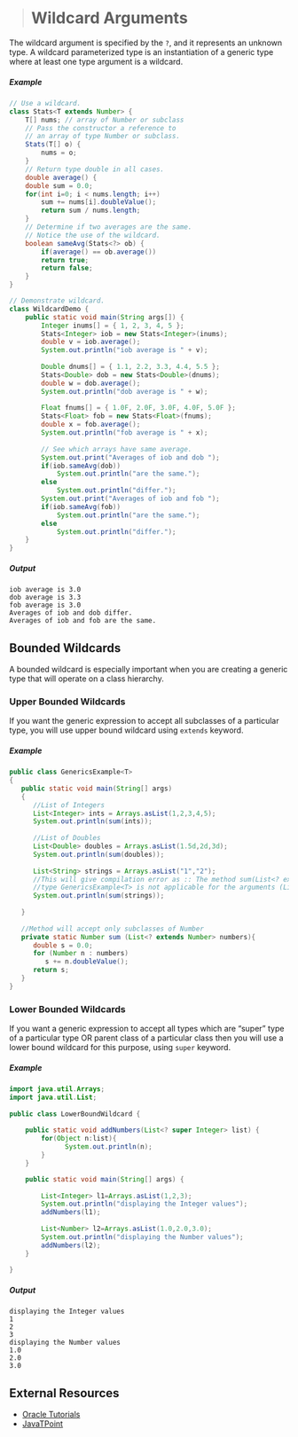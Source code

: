 ># Wildcard Arguments

The wildcard argument is specified by the `?`, and it represents an unknown type. A wildcard parameterized type is an instantiation of a generic type where at least one type argument is a wildcard.

##### Example

```java
// Use a wildcard.
class Stats<T extends Number> {
    T[] nums; // array of Number or subclass
    // Pass the constructor a reference to
    // an array of type Number or subclass.
    Stats(T[] o) {
        nums = o;
    }
    // Return type double in all cases.
    double average() {
    double sum = 0.0;
    for(int i=0; i < nums.length; i++)
        sum += nums[i].doubleValue();
        return sum / nums.length;
    }
    // Determine if two averages are the same.
    // Notice the use of the wildcard.
    boolean sameAvg(Stats<?> ob) {
        if(average() == ob.average())
        return true;
        return false;
    }
}
```

```java
// Demonstrate wildcard.
class WildcardDemo {
    public static void main(String args[]) {
        Integer inums[] = { 1, 2, 3, 4, 5 };
        Stats<Integer> iob = new Stats<Integer>(inums);
        double v = iob.average();
        System.out.println("iob average is " + v);
        
        Double dnums[] = { 1.1, 2.2, 3.3, 4.4, 5.5 };
        Stats<Double> dob = new Stats<Double>(dnums);
        double w = dob.average();
        System.out.println("dob average is " + w);
        
        Float fnums[] = { 1.0F, 2.0F, 3.0F, 4.0F, 5.0F };
        Stats<Float> fob = new Stats<Float>(fnums);
        double x = fob.average();
        System.out.println("fob average is " + x);
        
        // See which arrays have same average.
        System.out.print("Averages of iob and dob ");
        if(iob.sameAvg(dob))
            System.out.println("are the same.");
        else
            System.out.println("differ.");
        System.out.print("Averages of iob and fob ");
        if(iob.sameAvg(fob))
            System.out.println("are the same.");
        else
            System.out.println("differ.");
    }
}
```

##### Output

    iob average is 3.0
    dob average is 3.3
    fob average is 3.0
    Averages of iob and dob differ.
    Averages of iob and fob are the same.


## Bounded Wildcards

A bounded wildcard is especially important when you are creating a generic type that will operate on a class hierarchy.

### Upper Bounded Wildcards

If you want the generic expression to accept all subclasses of a particular type, you will use upper bound wildcard using `extends` keyword.

##### Example

```java
public class GenericsExample<T>
{
   public static void main(String[] args)
   {
      //List of Integers
      List<Integer> ints = Arrays.asList(1,2,3,4,5);
      System.out.println(sum(ints));
       
      //List of Doubles
      List<Double> doubles = Arrays.asList(1.5d,2d,3d);
      System.out.println(sum(doubles));
       
      List<String> strings = Arrays.asList("1","2");
      //This will give compilation error as :: The method sum(List<? extends Number>) in the 
      //type GenericsExample<T> is not applicable for the arguments (List<String>)
      System.out.println(sum(strings));
       
   }
    
   //Method will accept only subclasses of Number
   private static Number sum (List<? extends Number> numbers){
      double s = 0.0;
      for (Number n : numbers)
         s += n.doubleValue();
      return s;
   }
}
```

### Lower Bounded Wildcards

If you want a generic expression to accept all types which are “super” type of a particular type OR parent class of a particular class then you will use a lower bound wildcard for this purpose, using `super` keyword.

##### Example

```java
import java.util.Arrays;  
import java.util.List;  
  
public class LowerBoundWildcard {  
  
    public static void addNumbers(List<? super Integer> list) {
        for(Object n:list){  
              System.out.println(n);  
        }
    }

    public static void main(String[] args) {  
        
        List<Integer> l1=Arrays.asList(1,2,3);  
        System.out.println("displaying the Integer values");  
        addNumbers(l1);  
        
        List<Number> l2=Arrays.asList(1.0,2.0,3.0);  
        System.out.println("displaying the Number values");  
        addNumbers(l2);  
    }  
  
}
```

##### Output

    displaying the Integer values
    1
    2
    3
    displaying the Number values
    1.0
    2.0
    3.0


## External Resources

* [Oracle Tutorials](https://docs.oracle.com/javase/tutorial/java/generics/wildcards.html)
* [JavaTPoint](https://www.javatpoint.com/generics-in-java)
